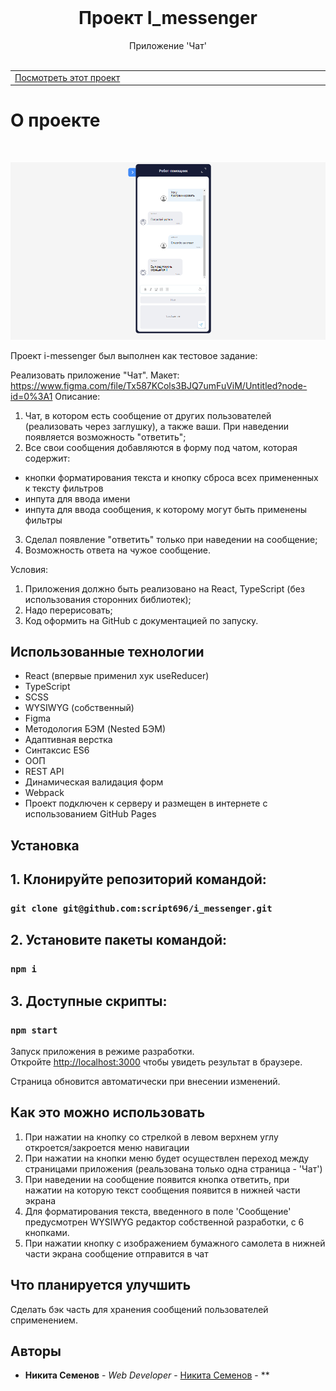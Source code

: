 <br/>

  <h1 align="center">Проект I_messenger</h3>

  <p align="center">
    Приложение 'Чат'
    <br/>
    <br/>
   
  </p>


<table >
  <tr >
    <td width="33%">
      <a align="center" href="https://script696.github.io/mesto/" target="_blank">Посмотреть этот проект</a>
    </td>
  </tr>
</table>

# О проекте
<p >
    <br/>
</p>

![Screen Shot](https://github.com/script696/i_messenger/blob/master/src/assets/img/mainPhoto.png)

Проект i-messenger был выполнен как тестовое задание:

 Реализовать приложение "Чат". Макет: https://www.figma.com/file/Tx587KCols3BJQ7umFuViM/Untitled?node-id=0%3A1 
Описание:
1. Чат, в котором есть сообщение от других пользователей (реализовать через заглушку), а также ваши. При наведении появляется возможность "ответить"; 
2. Все свои сообщения добавляются в форму под чатом, которая содержит: 
- кнопки форматирования текста и кнопку сброса всех примененных к тексту фильтров
- инпута для ввода имени 
- инпута для ввода сообщения, к которому могут быть применены фильтры 
3. Сделал появление "ответить" только при наведении на сообщение; 
4. Возможность ответа на чужое сообщение. 

Условия:
1.  Приложения должно быть реализовано на React, TypeScript (без использования сторонних библиотек); 
2.  Надо перерисовать; 
3.  Код оформить на GitHub с документацией по запуску. 


## Использованные технологии

- React (впервые применил хук useReducer)
- TypeScript
- SCSS 
- WYSIWYG (собственный)
- Figma
- Методология БЭМ (Nested БЭМ)
- Адаптивная верстка
- Синтаксис ES6
- ООП
- REST API
- Динамическая валидация форм 
- Webpack
- Проект подключен к серверу и размещен в интернете с использованием GitHub Pages

## Установка

## 1. Клонируйте репозиторий командой:

### `git clone git@github.com:script696/i_messenger.git`

## 2. Установите пакеты командой:

### `npm i`

## 3. Доступные скрипты:

### `npm start`

Запуск приложения в режиме разработки.\
Откройте [http://localhost:3000](http://localhost:3000) чтобы увидеть результат в браузере.

Страница обновится автоматически при внесении изменений.


## Как это можно использовать

1. При нажатии на кнопку со стрелкой в левом верхнем углу откроется/закроется меню навигации
2. При нажатии на кнопки меню будет осуществлен переход между страницами приложения (реальзована только одна страница - 'Чат')
3. При наведении на сообщение появится кнопка ответить, при нажатии на которую текст сообщения появится в нижней части экрана
4. Для форматирования текста, введенного в поле 'Сообщение' предусмотрен WYSIWYG редактор собственной разработки, с 6 кнопками.
5. При нажатии кнопку с изображением бумажного самолета в нижней части экрана сообщение отправится в чат

## Что планируется улучшить

Сделать бэк часть для хранения сообщений пользователей сприменением.

## Авторы

* **Никита Семенов** - *Web Developer* - [Никита Семенов](http://niksemenov.ru/) - **


